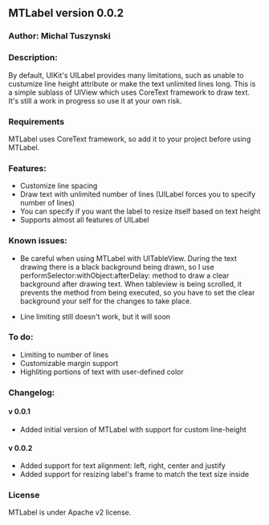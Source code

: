 ## MTLabel version 0.0.2

### Author: Michal Tuszynski

### Description:

By default, UIKit's UILabel provides many limitations, such as unable to custumize line height attribute or make the text unlimited lines long. This is a simple sublass of UIView which uses CoreText framework to draw text. It's still a work in progress so use it at your own risk.

### Requirements

MTLabel uses CoreText  framework, so add it to your project before using MTLabel.

### Features:

- Customize line spacing
- Draw text with unlimited number of lines (UILabel forces you to specify number of lines)
- You can specify if you want the label to resize itself based on text height
- Supports almost all features of UILabel

### Known issues:

- Be careful when using MTLabel with UITableView. During the text drawing there is a black background being drawn, so I use performSelector:withObject:afterDelay: method to draw a clear background after drawing text. When tableview is being scrolled, it prevents the method from being executed, so you have to set the clear background your self for the changes to take place.

- Line limiting still doesn't work, but it will soon

### To do:

- Limiting to number of lines
- Customizable margin support
- Highliting portions of text with user-defined color

### Changelog:

#### v 0.0.1

- Added initial version of MTLabel with support for custom line-height

#### v 0.0.2

- Added support for text alignment: left, right, center and justify
- Added support for resizing label's frame to match the text size inside

### License

MTLabel is under Apache v2 license. 

